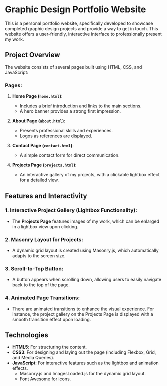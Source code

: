 # Graphic Design Portfolio Website

This is a personal portfolio website, specifically developed to showcase completed graphic design projects and provide a way to get in touch. This website offers a user-friendly, interactive interface to professionally present my work.

## **Project Overview**

The website consists of several pages built using HTML, CSS, and JavaScript:

### **Pages**:

1. **Home Page (`home.html`)**:
   - Includes a brief introduction and links to the main sections.
   - A hero banner provides a strong first impression.

2. **About Page (`about.html`)**:
   - Presents professional skills and experiences.
   - Logos as references are displayed.

3. **Contact Page (`contact.html`)**:
   - A simple contact form for direct communication.

4. **Projects Page (`projects.html`)**:
   - An interactive gallery of my projects, with a clickable lightbox effect for a detailed view.

## **Features and Interactivity**

### 1. **Interactive Project Gallery (Lightbox Functionality)**:
   - The **Projects Page** features images of my work, which can be enlarged in a lightbox view upon clicking.

### 2. **Masonry Layout for Projects**:
   - A dynamic grid layout is created using Masonry.js, which automatically adapts to the screen size.

### 3. **Scroll-to-Top Button**:
   - A button appears when scrolling down, allowing users to easily navigate back to the top of the page.

### 4. **Animated Page Transitions**:
   - There are animated transitions to enhance the visual experience. For instance, the project gallery on the Projects Page is displayed with a smooth transition effect upon loading.

## **Technologies**

- **HTML5**: For structuring the content.
- **CSS3**: For designing and laying out the page (including Flexbox, Grid, and Media Queries).
- **JavaScript**: For interactive features such as the lightbox and animation effects.
  - Masonry.js and ImagesLoaded.js for the dynamic grid layout.
  - Font Awesome for icons.


